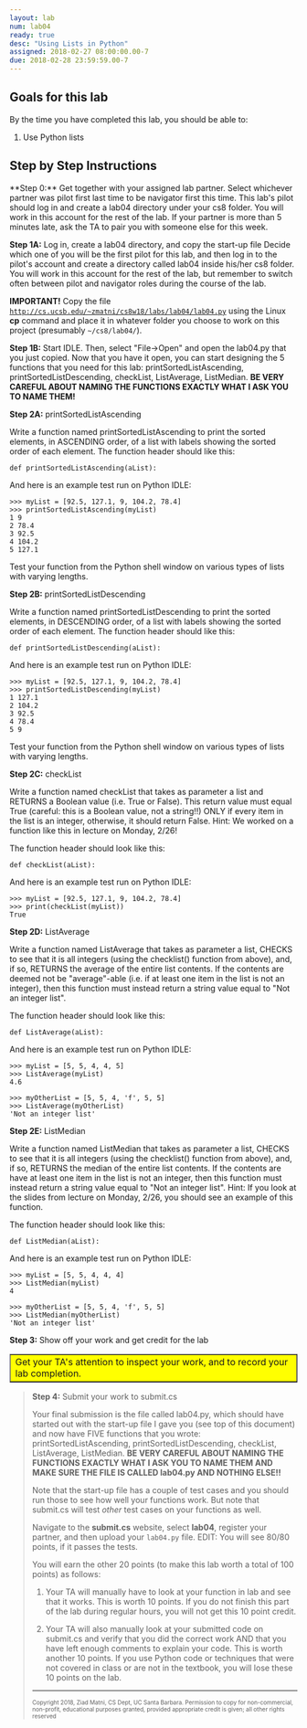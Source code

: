 ```yaml
---
layout: lab
num: lab04
ready: true
desc: "Using Lists in Python"
assigned: 2018-02-27 08:00:00.00-7
due: 2018-02-28 23:59:59.00-7
---
```

<div markdown='1'>

<h2>Goals for this lab</h2>

By the time you have completed this lab, you should be able to:
<ol>
<li>Use Python lists </li>
</ol>

<h2>Step by Step Instructions</h2>
**Step 0:** Get together with your assigned lab partner.
Select whichever partner was pilot first last time to be navigator first this time. This lab's pilot should log in and create a lab04 directory under your cs8 folder. You will work in this account for the rest of the lab. If your partner is more than 5 minutes late, ask the TA to pair you with someone else for this week.

**Step 1A:** Log in, create a lab04 directory, and copy the start-up file
Decide which one of you will be the first pilot for this lab, and then log in to the pilot's account and create a directory called lab04 inside his/her cs8 folder. You will work in this account for the rest of the lab, but remember to switch often between pilot and navigator roles during the course of the lab.

**IMPORTANT!**
Copy the file <code><a href="http://cs.ucsb.edu/~zmatni/cs8w18/labs/lab04/lab04.py" target="_blank">http://cs.ucsb.edu/~zmatni/cs8w18/labs/lab04/lab04.py</a></code> using the Linux <b>cp</b> command and place it in whatever folder you choose to work on this project (presumably <code>~/cs8/lab04/</code>).

**Step 1B:** Start IDLE. Then, select &quot;File-&gt;Open&quot; and open the lab04.py that you just copied.
Now that you have it open, you can start designing the 5 functions that you need for this lab: printSortedListAscending, printSortedListDescending, checkList, ListAverage, ListMedian. **BE VERY CAREFUL ABOUT NAMING THE FUNCTIONS EXACTLY WHAT I ASK YOU TO NAME THEM!**

**Step 2A:** printSortedListAscending

Write a function named printSortedListAscending to print the sorted elements, in ASCENDING order, of a list with labels showing the sorted order of each element. The function header should like this:

```
def printSortedListAscending(aList):
```

And here is an example test run on Python IDLE:

```
>>> myList = [92.5, 127.1, 9, 104.2, 78.4]
>>> printSortedListAscending(myList)
1 9
2 78.4
3 92.5
4 104.2
5 127.1
```

Test your function from the Python shell window on various types of lists with varying lengths.

**Step 2B:** printSortedListDescending

Write a function named printSortedListDescending to print the sorted elements, in DESCENDING order, of a list with labels showing the sorted order of each element. The function header should like this:

```
def printSortedListDescending(aList):
```

And here is an example test run on Python IDLE:

```
>>> myList = [92.5, 127.1, 9, 104.2, 78.4]
>>> printSortedListDescending(myList)
1 127.1
2 104.2
3 92.5
4 78.4
5 9
```

Test your function from the Python shell window on various types of lists with varying lengths.

**Step 2C:** checkList

Write a function named checkList that takes as parameter a list and RETURNS a Boolean value (i.e. True or False). This return value must equal True (careful: this is a Boolean value, not a string!!) ONLY if every item in the list is an integer, otherwise, it should return False. Hint: We worked on a function like this in lecture on Monday, 2/26!

The function header should look like this:

```
def checkList(aList):
```

And here is an example test run on Python IDLE:

```
>>> myList = [92.5, 127.1, 9, 104.2, 78.4]
>>> print(checkList(myList))
True
```

**Step 2D:** ListAverage

Write a function named ListAverage that takes as parameter a list, CHECKS to see that it is all integers (using the checklist() function from above), and, if so, RETURNS the average of the entire list contents. If the contents are deemed not be "average"-able (i.e. if at least one item in the list is not an integer), then this function must instead return a string value equal to "Not an integer list".

The function header should look like this:

```
def ListAverage(aList):
```

And here is an example test run on Python IDLE:

```
>>> myList = [5, 5, 4, 4, 5]
>>> ListAverage(myList)
4.6

>>> myOtherList = [5, 5, 4, 'f', 5, 5]
>>> ListAverage(myOtherList)
'Not an integer list'
```

**Step 2E:** ListMedian

Write a function named ListMedian that takes as parameter a list, CHECKS to see that it is all integers (using the checklist() function from above), and, if so, RETURNS the median of the entire list contents. If the contents are have at least one item in the list is not an integer, then this function must instead return a string value equal to "Not an integer list". Hint: If you look at the slides from lecture on Monday, 2/26, you should see an example of this function.

The function header should look like this:

```
def ListMedian(aList):
```

And here is an example test run on Python IDLE:

```
>>> myList = [5, 5, 4, 4, 4]
>>> ListMedian(myList)
4

>>> myOtherList = [5, 5, 4, 'f', 5, 5]
>>> ListMedian(myOtherList)
'Not an integer list'
```

**Step 3:** Show off your work and get credit for the lab

<table bgcolor="yellow" border="1" cellpadding="4"><tbody><tr><td>
   Get your TA's attention to inspect your work, and to record your lab completion.
</td></tr></tbody></table>

<blockquote>

**Step 4:** Submit your work to submit.cs

Your final submission is the file called lab04.py, which should have started out with the start-up file I gave you (see top of this document) and now have FIVE functions that you wrote: printSortedListAscending, printSortedListDescending, checkList, ListAverage, ListMedian. **BE VERY CAREFUL ABOUT NAMING THE FUNCTIONS EXACTLY WHAT I ASK YOU TO NAME THEM AND MAKE SURE THE FILE IS CALLED lab04.py AND NOTHING ELSE!!**

Note that the start-up file has a couple of test cases and you should run those to see how well your functions work. But note that submit.cs will test *other* test cases on your functions as well.

Navigate to the <b>submit.cs</b> website, select <b>lab04</b>, register your partner, and then upload your `lab04.py` file. EDIT: You will see 80/80 points, if it passes the tests. 

You will earn the other 20 points (to make this lab worth a total of 100 points) as follows:

1) Your TA will manually have to look at your function in lab and see that it works. This is worth 10 points. If you do not finish this part of the lab during regular hours, you will not get this 10 point credit.

2) Your TA will also manually look at your submitted code on submit.cs and verify that you did the correct work AND that you have left enough comments to explain your code. This is worth another 10 points. If you use Python code or techniques that were not covered in class or are not in the textbook, you will lose these 10 points on the lab.

<hr>
<p><font size="1">
Copyright 2018, Ziad Matni, CS Dept, UC Santa Barbara. Permission to copy for non-commercial, non-profit, educational purposes granted, provided appropriate credit is given;  all other rights reserved
</font></p>
